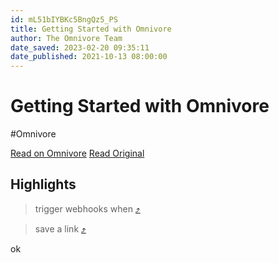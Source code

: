 ```yaml
---
id: mL51bIYBKc5BngQz5_PS
title: Getting Started with Omnivore
author: The Omnivore Team
date_saved: 2023-02-20 09:35:11
date_published: 2021-10-13 08:00:00
---
```


# Getting Started with Omnivore
#Omnivore

[Read on Omnivore](https://omnivore.app/me/getting-started-with-omnivore-1866c75e75c)
[Read Original](https://blog.omnivore.app/p/getting-started-with-omnivore)

## Highlights

> trigger webhooks when [⤴️](https://omnivore.app/me/getting-started-with-omnivore-1866c75e75c#8bc5bbed-a52b-41d4-b6ef-7487240eafc8)

> save a link [⤴️](https://omnivore.app/me/getting-started-with-omnivore-1866c75e75c#fab7cccc-55d0-4f63-951a-51d8318158c7)

ok

